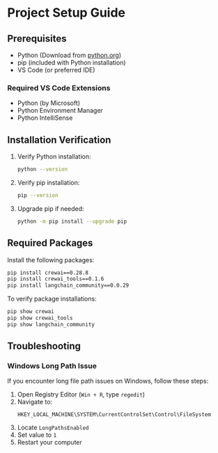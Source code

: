 # Project Setup Guide

## Prerequisites

- Python (Download from [python.org](https://www.python.org/downloads/))
- pip (included with Python installation)
- VS Code (or preferred IDE)

### Required VS Code Extensions
- Python (by Microsoft)
- Python Environment Manager
- Python IntelliSense

## Installation Verification

1. Verify Python installation:
   ```bash
   python --version
   ```

2. Verify pip installation:
   ```bash
   pip --version
   ```

3. Upgrade pip if needed:
   ```bash
   python -m pip install --upgrade pip
   ```

## Required Packages

Install the following packages:
```bash
pip install crewai==0.28.8
pip install crewai_tools==0.1.6
pip install langchain_community==0.0.29
```

To verify package installations:
```bash
pip show crewai
pip show crewai_tools
pip show langchain_community
```

## Troubleshooting

### Windows Long Path Issue

If you encounter long file path issues on Windows, follow these steps:

1. Open Registry Editor (`Win + R`, type `regedit`)
2. Navigate to:
   ```
   HKEY_LOCAL_MACHINE\SYSTEM\CurrentControlSet\Control\FileSystem
   ```
3. Locate `LongPathsEnabled`
4. Set value to `1`
5. Restart your computer